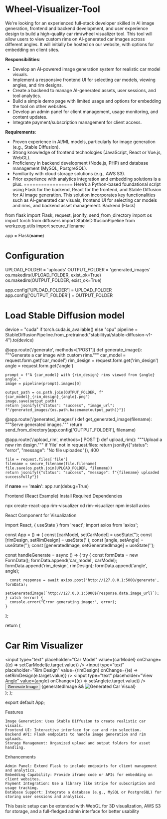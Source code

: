# Wheel-Visualizer-Tool
We're looking for an experienced full-stack developer skilled in AI image generation, frontend and backend development, and user experience design to build a high-quality car rim/wheel visualizer tool. This tool will allow users to view custom rims on AI-generated car images across different angles. It will initially be hosted on our website, with options for embedding on client sites.

**Responsibilities**:
- Develop an AI-powered image generation system for realistic car model visuals.
- Implement a responsive frontend UI for selecting car models, viewing angles, and rim designs.
- Create a backend to manage AI-generated assets, user sessions, and tool analytics.
- Build a simple demo page with limited usage and options for embedding the tool on other websites.
- Develop an admin panel for client management, usage monitoring, and content updates.
- Integrate payment/subscription management for client access.

**Requirements**:
- Proven experience in AI/ML models, particularly for image generation (e.g., Stable Diffusion).
- Strong knowledge of frontend technologies (JavaScript, React or Vue.js, WebGL).
- Proficiency in backend development (Node.js, PHP) and database management (MySQL, PostgreSQL).
- Familiarity with cloud storage solutions (e.g., AWS S3).
- Prior experience with analytics integration and embedding solutions is a plus.
=================
Here’s a Python-based foundational script using Flask for the backend, React for the frontend, and Stable Diffusion for AI image generation. This solution incorporates key functionalities such as AI-generated car visuals, frontend UI for selecting car models and rims, and backend asset management.
Backend (Flask)

from flask import Flask, request, jsonify, send_from_directory
import os
import torch
from diffusers import StableDiffusionPipeline
from werkzeug.utils import secure_filename

app = Flask(__name__)

# Configuration
UPLOAD_FOLDER = 'uploads'
OUTPUT_FOLDER = 'generated_images'
os.makedirs(UPLOAD_FOLDER, exist_ok=True)
os.makedirs(OUTPUT_FOLDER, exist_ok=True)

app.config['UPLOAD_FOLDER'] = UPLOAD_FOLDER
app.config['OUTPUT_FOLDER'] = OUTPUT_FOLDER

# Load Stable Diffusion model
device = "cuda" if torch.cuda.is_available() else "cpu"
pipeline = StableDiffusionPipeline.from_pretrained("stabilityai/stable-diffusion-v1-4").to(device)

@app.route('/generate', methods=['POST'])
def generate_image():
    """Generate a car image with custom rims."""
    car_model = request.form.get('car_model')
    rim_design = request.form.get('rim_design')
    angle = request.form.get('angle')
    
    prompt = f"A {car_model} with {rim_design} rims viewed from {angle} angle."
    image = pipeline(prompt).images[0]
    
    output_path = os.path.join(OUTPUT_FOLDER, f"{car_model}_{rim_design}_{angle}.png")
    image.save(output_path)
    return jsonify({"status": "success", "image_url": f"/generated_images/{os.path.basename(output_path)}"})

@app.route('/generated_images/<filename>')
def get_generated_image(filename):
    """Serve generated images."""
    return send_from_directory(app.config['OUTPUT_FOLDER'], filename)

@app.route('/upload_rim', methods=['POST'])
def upload_rim():
    """Upload a new rim design."""
    if 'file' not in request.files:
        return jsonify({"status": "error", "message": "No file uploaded"}), 400
    
    file = request.files['file']
    filename = secure_filename(file.filename)
    file.save(os.path.join(UPLOAD_FOLDER, filename))
    return jsonify({"status": "success", "message": f"{filename} uploaded successfully"})

if __name__ == '__main__':
    app.run(debug=True)

Frontend (React Example)
Install Required Dependencies

npx create-react-app rim-visualizer
cd rim-visualizer
npm install axios

React Component for Visualization

import React, { useState } from 'react';
import axios from 'axios';

const App = () => {
  const [carModel, setCarModel] = useState('');
  const [rimDesign, setRimDesign] = useState('');
  const [angle, setAngle] = useState('');
  const [generatedImage, setGeneratedImage] = useState('');

  const handleGenerate = async () => {
    try {
      const formData = new FormData();
      formData.append('car_model', carModel);
      formData.append('rim_design', rimDesign);
      formData.append('angle', angle);

      const response = await axios.post('http://127.0.0.1:5000/generate', formData);
      setGeneratedImage(`http://127.0.0.1:5000${response.data.image_url}`);
    } catch (error) {
      console.error("Error generating image:", error);
    }
  };

  return (
    <div>
      <h1>Car Rim Visualizer</h1>
      <input
        type="text"
        placeholder="Car Model"
        value={carModel}
        onChange={(e) => setCarModel(e.target.value)}
      />
      <input
        type="text"
        placeholder="Rim Design"
        value={rimDesign}
        onChange={(e) => setRimDesign(e.target.value)}
      />
      <input
        type="text"
        placeholder="View Angle"
        value={angle}
        onChange={(e) => setAngle(e.target.value)}
      />
      <button onClick={handleGenerate}>Generate Image</button>
      {generatedImage && <img src={generatedImage} alt="Generated Car Visual" />}
    </div>
  );
};

export default App;

Features

    Image Generation: Uses Stable Diffusion to create realistic car visuals.
    Frontend UI: Interactive interface for car and rim selection.
    Backend API: Flask endpoints to handle image generation and rim uploads.
    Storage Management: Organized upload and output folders for asset handling.

Enhancements

    Admin Panel: Extend Flask to include endpoints for client management and analytics.
    Embedding Capability: Provide iframe code or APIs for embedding on client websites.
    Payment Integration: Use a library like Stripe for subscription and usage tracking.
    Database Support: Integrate a database (e.g., MySQL or PostgreSQL) for storing user sessions and analytics.

This basic setup can be extended with WebGL for 3D visualization, AWS S3 for storage, and a full-fledged admin interface for better usability
